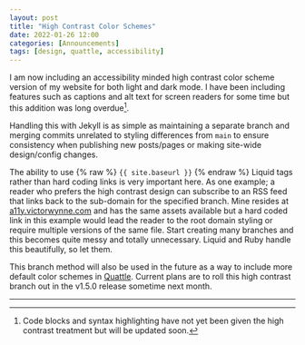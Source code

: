 ```yaml
---
layout: post
title: "High Contrast Color Schemes"
date: 2022-01-26 12:00
categories: [Announcements]
tags: [design, quattle, accessibility]
---
```


I am now including an accessibility minded high contrast color scheme version of my website for both light and dark mode. I have been including features such as captions and alt text for screen readers for some time but this addition was long overdue[^1].

Handling this with Jekyll is as simple as maintaining a separate branch and merging commits unrelated to styling differences from `main` to ensure consistency when publishing new posts/pages or making site-wide design/config changes.

The ability to use {% raw %} `{{ site.baseurl }}` {% endraw %} Liquid tags rather than hard coding links is very important here. As one example; a reader who prefers the high contrast design can subscribe to an RSS feed that links back to the sub-domain for the specified branch. Mine resides at [a11y.victorwynne.com](https://a11y.victorwynne.com) and has the same assets available but a hard coded link in this example would lead the reader to the root domain styling or require multiple versions of the same file. Start creating many branches and this becomes quite messy and totally unnecessary. Liquid and Ruby handle this beautifully, so let them.

This branch method will also be used in the future as a way to include more default color schemes in [Quattle](https://github.com/victorwynne/). Current plans are to roll this high contrast branch out in the v1.5.0 release sometime next month.

***

[^1]: Code blocks and syntax highlighting have not yet been given the high contrast treatment but will be updated soon.
